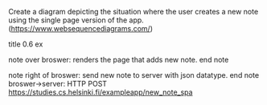 Create a diagram depicting the situation where the user creates a new note using the single page version of the app. (https://www.websequencediagrams.com/)

title 0.6 ex

note over broswer:
renders the page that adds new note.
end note

note right of broswer:
send new note to server with json datatype.
end note
broswer->server: HTTP POST https://studies.cs.helsinki.fi/exampleapp/new_note_spa

